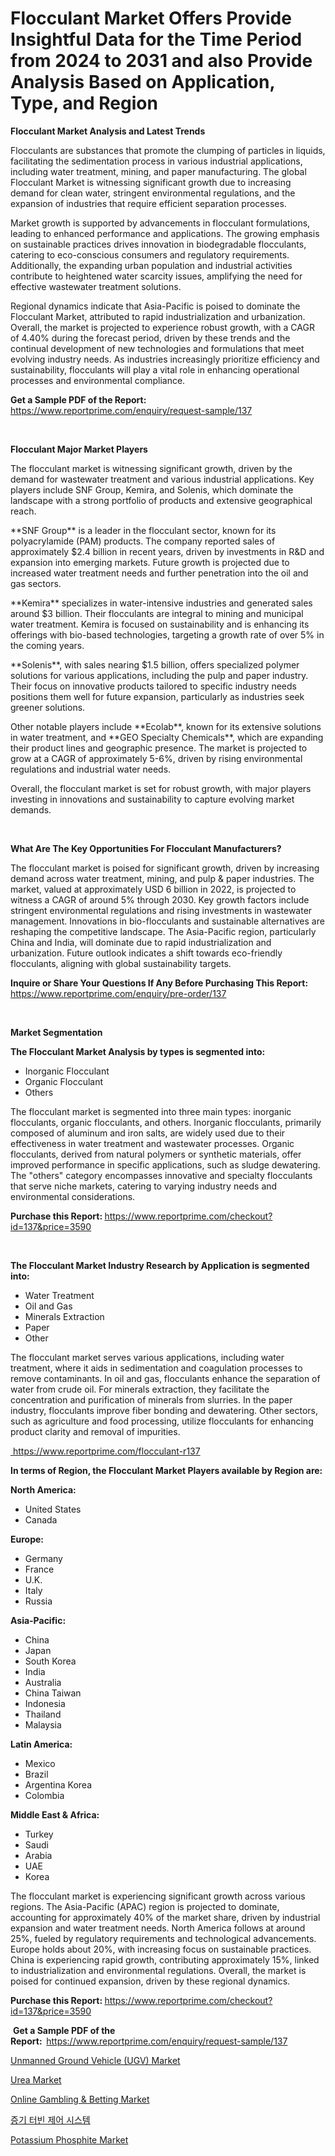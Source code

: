 <p><h1>Flocculant Market Offers Provide Insightful Data for the Time Period from 2024 to 2031 and also Provide Analysis Based on Application, Type, and Region</h1></p><p><strong>Flocculant Market Analysis and Latest Trends</strong></p>
<p><p>Flocculants are substances that promote the clumping of particles in liquids, facilitating the sedimentation process in various industrial applications, including water treatment, mining, and paper manufacturing. The global Flocculant Market is witnessing significant growth due to increasing demand for clean water, stringent environmental regulations, and the expansion of industries that require efficient separation processes.</p><p>Market growth is supported by advancements in flocculant formulations, leading to enhanced performance and applications. The growing emphasis on sustainable practices drives innovation in biodegradable flocculants, catering to eco-conscious consumers and regulatory requirements. Additionally, the expanding urban population and industrial activities contribute to heightened water scarcity issues, amplifying the need for effective wastewater treatment solutions.</p><p>Regional dynamics indicate that Asia-Pacific is poised to dominate the Flocculant Market, attributed to rapid industrialization and urbanization. Overall, the market is projected to experience robust growth, with a CAGR of 4.40% during the forecast period, driven by these trends and the continual development of new technologies and formulations that meet evolving industry needs. As industries increasingly prioritize efficiency and sustainability, flocculants will play a vital role in enhancing operational processes and environmental compliance.</p></p>
<p><strong>Get a Sample PDF of the Report:&nbsp;</strong> <a href="https://www.reportprime.com/enquiry/request-sample/137">https://www.reportprime.com/enquiry/request-sample/137</a></p>
<p>&nbsp;</p>
<p><strong>Flocculant Major Market Players</strong></p>
<p><p>The flocculant market is witnessing significant growth, driven by the demand for wastewater treatment and various industrial applications. Key players include SNF Group, Kemira, and Solenis, which dominate the landscape with a strong portfolio of products and extensive geographical reach.</p><p>**SNF Group** is a leader in the flocculant sector, known for its polyacrylamide (PAM) products. The company reported sales of approximately $2.4 billion in recent years, driven by investments in R&D and expansion into emerging markets. Future growth is projected due to increased water treatment needs and further penetration into the oil and gas sectors.</p><p>**Kemira** specializes in water-intensive industries and generated sales around $3 billion. Their flocculants are integral to mining and municipal water treatment. Kemira is focused on sustainability and is enhancing its offerings with bio-based technologies, targeting a growth rate of over 5% in the coming years.</p><p>**Solenis**, with sales nearing $1.5 billion, offers specialized polymer solutions for various applications, including the pulp and paper industry. Their focus on innovative products tailored to specific industry needs positions them well for future expansion, particularly as industries seek greener solutions.</p><p>Other notable players include **Ecolab**, known for its extensive solutions in water treatment, and **GEO Specialty Chemicals**, which are expanding their product lines and geographic presence. The market is projected to grow at a CAGR of approximately 5-6%, driven by rising environmental regulations and industrial water needs.</p><p>Overall, the flocculant market is set for robust growth, with major players investing in innovations and sustainability to capture evolving market demands.</p></p>
<p>&nbsp;</p>
<p><strong>What Are The Key Opportunities For Flocculant Manufacturers?</strong></p>
<p><p>The flocculant market is poised for significant growth, driven by increasing demand across water treatment, mining, and pulp & paper industries. The market, valued at approximately USD 6 billion in 2022, is projected to witness a CAGR of around 5% through 2030. Key growth factors include stringent environmental regulations and rising investments in wastewater management. Innovations in bio-flocculants and sustainable alternatives are reshaping the competitive landscape. The Asia-Pacific region, particularly China and India, will dominate due to rapid industrialization and urbanization. Future outlook indicates a shift towards eco-friendly flocculants, aligning with global sustainability targets.</p></p>
<p><strong>Inquire or Share Your Questions If Any Before Purchasing This Report:</strong> <a href="https://www.reportprime.com/enquiry/pre-order/137">https://www.reportprime.com/enquiry/pre-order/137</a></p>
<p>&nbsp;</p>
<p><strong>Market Segmentation</strong></p>
<p><strong>The Flocculant Market Analysis by types is segmented into:</strong></p>
<p><ul><li>Inorganic Flocculant</li><li>Organic Flocculant</li><li>Others</li></ul></p>
<p><p>The flocculant market is segmented into three main types: inorganic flocculants, organic flocculants, and others. Inorganic flocculants, primarily composed of aluminum and iron salts, are widely used due to their effectiveness in water treatment and wastewater processes. Organic flocculants, derived from natural polymers or synthetic materials, offer improved performance in specific applications, such as sludge dewatering. The "others" category encompasses innovative and specialty flocculants that serve niche markets, catering to varying industry needs and environmental considerations.</p></p>
<p><strong>Purchase this Report:&nbsp;</strong><a href="https://www.reportprime.com/checkout?id=137&price=3590">https://www.reportprime.com/checkout?id=137&price=3590</a></p>
<p>&nbsp;</p>
<p><strong>The Flocculant Market Industry Research by Application is segmented into:</strong></p>
<p><ul><li>Water Treatment</li><li>Oil and Gas</li><li>Minerals Extraction</li><li>Paper</li><li>Other</li></ul></p>
<p><p>The flocculant market serves various applications, including water treatment, where it aids in sedimentation and coagulation processes to remove contaminants. In oil and gas, flocculants enhance the separation of water from crude oil. For minerals extraction, they facilitate the concentration and purification of minerals from slurries. In the paper industry, flocculants improve fiber bonding and dewatering. Other sectors, such as agriculture and food processing, utilize flocculants for enhancing product clarity and removal of impurities.</p></p>
<p><a href="https://www.reportprime.com/flocculant-r137">&nbsp;https://www.reportprime.com/flocculant-r137</a></p>
<p><strong>In terms of Region, the Flocculant Market Players available by Region are:</strong></p>
<p>
    <p> <strong> North America: </strong>
        <ul>
            <li>United States</li>
            <li>Canada</li>
        </ul>
        </p> 
    <p> <strong> Europe: </strong>
        <ul>
            <li>Germany</li>
            <li>France</li>
            <li>U.K.</li>
            <li>Italy</li>
            <li>Russia</li>
        </ul>
        </p> 
    <p> <strong> Asia-Pacific: </strong>
        <ul>
            <li>China</li>
            <li>Japan</li>
            <li>South Korea</li>
            <li>India</li>
            <li>Australia</li>
            <li>China Taiwan</li>
            <li>Indonesia</li>
            <li>Thailand</li>
            <li>Malaysia</li>
        </ul>
        </p> 
    <p> <strong> Latin America: </strong>
        <ul>
            <li>Mexico</li>
            <li>Brazil</li>
            <li>Argentina Korea</li>
            <li>Colombia</li>
        </ul>
        </p> 
    <p> <strong> Middle East & Africa: </strong>
        <ul>
            <li>Turkey</li>
            <li>Saudi</li>
            <li>Arabia</li>
            <li>UAE</li>
            <li>Korea</li>
        </ul>
    </p>
    </p>
<p><p>The flocculant market is experiencing significant growth across various regions. The Asia-Pacific (APAC) region is projected to dominate, accounting for approximately 40% of the market share, driven by industrial expansion and water treatment needs. North America follows at around 25%, fueled by regulatory requirements and technological advancements. Europe holds about 20%, with increasing focus on sustainable practices. China is experiencing rapid growth, contributing approximately 15%, linked to industrialization and environmental regulations. Overall, the market is poised for continued expansion, driven by these regional dynamics.</p></p>
<p><strong>Purchase this Report: </strong><a href="https://www.reportprime.com/checkout?id=137&price=3590">https://www.reportprime.com/checkout?id=137&price=3590</a></p>
<p>&nbsp;<strong>Get a Sample PDF of the Report:&nbsp;&nbsp;</strong><a href="https://www.reportprime.com/enquiry/request-sample/137">https://www.reportprime.com/enquiry/request-sample/137</a></p>
<p><strong></strong></p>
<p><p><a href="https://issuu.com/reportprime-2/docs/unmanned-ground-vehicle-ugv-market-_9a079068838797">Unmanned Ground Vehicle (UGV) Market</a></p><p><a href="https://github.com/provorikovar/Market-Research-Report-List-6/blob/main/urea-market.md">Urea Market</a></p><p><a href="https://medium.com/@susanwest38/global-online-gambling-betting-market-exploring-market-share-market-trends-and-future-growth-acdaa6afc5ea">Online Gambling & Betting Market</a></p><p><a href="https://medium.com/@adsogvwv75/%EA%B8%80%EB%A1%9C%EB%B2%8C-%EC%A6%9D%EA%B8%B0-%ED%84%B0%EB%B9%88-%EC%A0%9C%EC%96%B4-%EC%8B%9C%EC%8A%A4%ED%85%9C-%EC%8B%9C%EC%9E%A5%EC%9D%98-%EC%83%88%EB%A1%9C%EC%9A%B4-%EA%B8%B0%ED%9A%8C%EC%99%80-%EB%8F%84%EC%A0%84-2024-2031-682ddfbd142e?postPublishedType=initial">증기 터빈 제어 시스템</a></p><p><a href="https://github.com/CliffMedina6/Market-Research-Report-List-6/blob/main/potassium-phosphite-market.md">Potassium Phosphite Market</a></p></p>